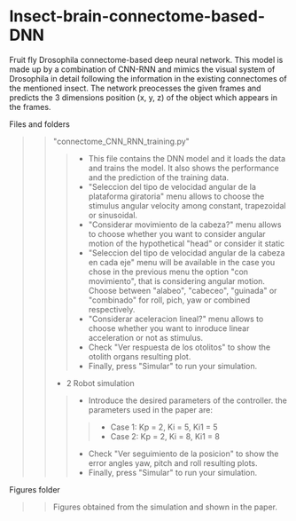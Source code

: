 # Insect-brain-connectome-based-DNN
Fruit fly Drosophila connectome-based deep neural network. This model is made up by a combination of CNN-RNN and mimics the visual system of Drosophila in detail following the information in the existing connectomes of the mentioned insect. The network preocesses the given frames and predicts the 3 dimensions position (x, y, z) of the object which appears in the frames.

Files and folders
>>	"connectome_CNN_RNN_training.py"
>>>	- This file contains the DNN model and it loads the data and trains the model. It also shows the performance and the prediction of the training data.
>>>	- "Seleccion del tipo de velocidad angular de la plataforma giratoria" menu allows to choose the stimulus angular velocity among constant, trapezoidal or sinusoidal.  
>>>	- "Considerar movimiento de la cabeza?" menu allows to choose whether you want to consider angular motion of the hypothetical "head" or consider it static  
>>>	- "Seleccion del tipo de velocidad angular de la cabeza en cada eje" menu will be available in the case you chose in the previous menu the option "con movimiento",	that is considering angular motion. Choose between "alabeo", "cabeceo", "guinada" or "combinado" for roll, pich, yaw or combined respectively.  
>>>	- "Considerar aceleracion lineal?" menu allows to choose whether you want to inroduce linear acceleration or not as stimulus.  
>>>	- Check "Ver respuesta de los otolitos" to show the otolith organs resulting plot.  
>>>	- Finally, press "Simular" to run your simulation.  
>>	- 2 Robot simulation  
>>>	- Introduce the desired parameters of the controller. the parameters used in the paper are:  
>>>> - Case 1: Kp = 2, Ki = 5, Ki1 = 5  
>>>> - Case 2: Kp = 2, Ki = 8, Ki1 = 8  
>>> - Check "Ver seguimiento de la posicion" to show the error angles yaw, pitch and roll resulting plots.  
>>> - Finally, press "Simular" to run your simulation.   

Figures folder  
>>	Figures obtained from the simulation and shown in the paper.
